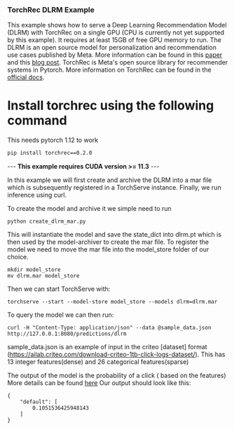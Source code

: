 
### TorchRec DLRM Example

This example shows how to serve a Deep Learning Recommendation Model (DLRM) with TorchRec on a single GPU (CPU is currently not yet supported by this example). It requires at least 15GB of free GPU memory to run.
The DLRM is an open source model for personalization and recommendation use cases published by Meta. More information can be found in this [paper](https://arxiv.org/abs/1906.00091) and this [blog post](https://ai.facebook.com/blog/dlrm-an-advanced-open-source-deep-learning-recommendation-model/).
TorchRec is Meta's open source library for recommender systems in Pytorch. More information on TorchRec can be found in the [official docs](https://pytorch.org/torchrec/).

# Install torchrec using the following command
This needs pytorch 1.12 to work

```bash
pip install torchrec==0.2.0
```


--- **This example requires CUDA version >= 11.3**  ---

In this example we will first create and archive the DLRM into a mar file which is subsequently registered in a TorchServe instance. Finally, we run inference using curl.

To create the model and archive it we simple need to run

```
python create_dlrm_mar.py
```

This will instantiate the model and save the state_dict into dlrm.pt which is then used by the model-archiver to create the mar file.
To register the model we need to move the mar file into the model_store folder of our choice.

```
mkdir model_store
mv dlrm.mar model_store
```

Then we can start TorchServe with:

```
torchserve --start --model-store model_store --models dlrm=dlrm.mar
```

To query the model we can then run:

```
curl -H "Content-Type: application/json" --data @sample_data.json http://127.0.0.1:8080/predictions/dlrm
```

sample_data.json is an example of input in the criteo [dataset] format (https://ailab.criteo.com/download-criteo-1tb-click-logs-dataset/). This has 13 integer features(dense) and 26 categorical features(sparse)

The output of the model is the probability of a click ( based on the features) More details can be found [here](https://github.com/facebookresearch/dlrm)
Our output should look like this:
```
{
    "default": [
        0.1051536425948143
    ]
}
```
